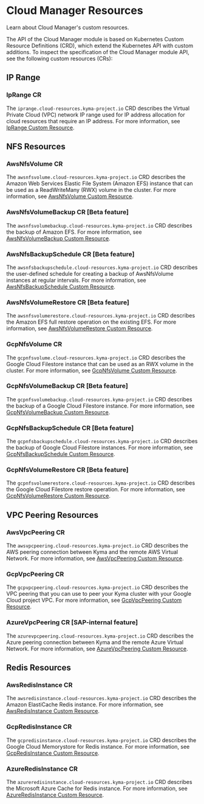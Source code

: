 # Cloud Manager Resources

Learn about Cloud Manager's custom resources.

The API of the Cloud Manager module is based on Kubernetes Custom Resource Definitions (CRD), which extend the Kubernetes API with custom additions. To inspect the specification of the Cloud Manager module API, see the following custom resources (CRs):

## IP Range

### IpRange CR

The `iprange.cloud-resources.kyma-project.io` CRD describes the Virtual Private Cloud (VPC) network IP range used for IP address allocation for cloud resources that require an IP address. For more information, see [IpRange Custom Resource](./04-10-iprange.md).

## NFS Resources

### AwsNfsVolume CR

The `awsnfsvolume.cloud-resources.kyma-project.io` CRD describes the Amazon Web Services Elastic File System (Amazon EFS) instance that can be used as a ReadWriteMany (RWX) volume in the cluster. For more information, see [AwsNfsVolume Custom Resource](./04-20-10-aws-nfs-volume.md).

### AwsNfsVolumeBackup CR [**Beta feature**]

The `awsnfsvolumebackup.cloud-resources.kyma-project.io` CRD describes the backup of Amazon EFS. For more information, see [AwsNfsVolumeBackup Custom Resource](./04-20-11-aws-nfs-volume-backup.md).

### AwsNfsBackupSchedule CR [**Beta feature**]

The `awsnfsbackupschedule.cloud-resources.kyma-project.io` CRD describes the user-defined schedule for creating a backup of AwsNfsVolume instances at regular intervals. For more information, see [AwsNfsBackupSchedule Custom Resource](./04-20-12-aws-nfs-backup-schedule.md).

### AwsNfsVolumeRestore CR [**Beta feature**]

The `awsnfsvolumerestore.cloud-resources.kyma-project.io` CRD describes the Amazon EFS full restore operation on the existing EFS. For more information, see [AwsNfsVolumeRestore Custom Resource](./04-20-13-aws-nfs-volume-restore.md).

### GcpNfsVolume CR

The `gcpnfsvolume.cloud-resources.kyma-project.io` CRD describes the Google Cloud Filestore instance that can be used as an RWX volume in the cluster. For more information, see [GcpNfsVolume Custom Resource](./04-20-20-gcp-nfs-volume.md).

### GcpNfsVolumeBackup CR [**Beta feature**]

The `gcpnfsvolumebackup.cloud-resources.kyma-project.io` CRD describes the backup of a Google Cloud Filestore instance. For more information, see [GcpNfsVolumeBackup Custom Resource](./04-20-21-gcp-nfs-volume-backup.md).

### GcpNfsBackupSchedule CR [**Beta feature**]

The `gcpnfsbackupschedule.cloud-resources.kyma-project.io` CRD describes the backup of Google Cloud Filestore instances. For more information, see [GcpNfsBackupSchedule Custom Resource](./04-20-22-gcp-nfs-backup-schedule.md).

### GcpNfsVolumeRestore CR [**Beta feature**]

The `gcpnfsvolumerestore.cloud-resources.kyma-project.io` CRD describes the Google Cloud Filestore restore operation. For more information, see [GcpNfsVolumeRestore Custom Resource](./04-20-23-gcp-nfs-volume-restore.md).

## VPC Peering Resources

### AwsVpcPeering CR

The `awsvpcpeering.cloud-resources.kyma-project.io` CRD describes the AWS peering connection between Kyma and the remote AWS Virtual Network. For more information, see [AwsVpcPeering Custom Resource](./04-30-10-aws-vpc-peering.md).

### GcpVpcPeering CR

The `gcpvpcpeering.cloud-resources.kyma-project.io` CRD describes the VPC peering that you can use to peer your Kyma cluster with your Google Cloud project VPC. For more information, see [GcpVpcPeering Custom Resource](./04-30-20-gcp-vpc-peering.md).

### AzureVpcPeering CR [**SAP-internal feature**]<!-- VPC peering for Microsoft Azure is visible only in the Internal DRAFT version of Help Portal docs and it is not part of the Cloud Production version of Help Portal docs -->

The `azurevpcpeering.cloud-resources.kyma-project.io` CRD describes the Azure peering connection between Kyma and the remote Azure Virtual Network. For more information, see [AzureVpcPeering Custom Resource](./04-30-30-azure-vpc-peering.md).

## Redis Resources

### AwsRedisInstance CR

The `awsredisinstance.cloud-resources.kyma-project.io` CRD describes the Amazon ElastiCache Redis instance. For more information, see [AwsRedisInstance Custom Resource](./04-40-10-aws-redis-instance.md).

### GcpRedisInstance CR

The `gcpredisinstance.cloud-resources.kyma-project.io` CRD describes the Google Cloud Memorystore for Redis instance. For more information, see [GcpRedisInstance Custom Resource](./04-40-20-gcp-redis-instance.md).

### AzureRedisInstance CR

The `azureredisinstance.cloud-resources.kyma-project.io` CRD describes the Microsoft Azure Cache for Redis instance. For more information, see [AzureRedisInstance Custom Resource](./04-40-30-azure-redis-instance.md).
